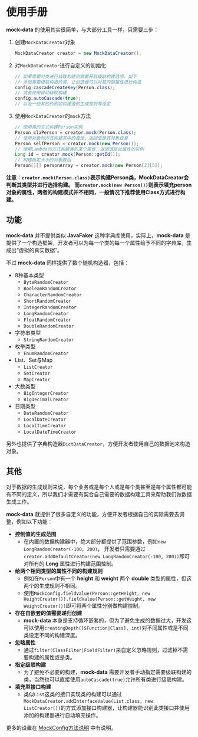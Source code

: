 # 使用手册

__mock-data__ 的使用其实很简单，与大部分工具一样，只需要三步：

1. 创建`MockDataCreator`对象

   ```java
   MockDataCreator creator = new MockDataCreator();
   ```

2. 对`MockDataCreator`进行自定义的初始化

   ```java
   // 如果需要对类进行级联构建则需要开启级联构建选项，如下
   // 添加需要级联构造的类，让创造器可以对其内部属性进行构造
   config.cascadeCreateKey(Person.class);
   // 或者使用自动级联构建
   config.autoCascade(true);
   // 以及一些其他的例如构建值的生成规则等设定
   ```

3. 使用`MockDataCreator`的`mock`方法

   ```java
   // 使用类的方式构建Person实例
   Person claPerson = creator.mock(Person.class);
   // 使用对象的方式构建其中的属性，返回值是其对象自身
   Person selfPerson = creator.mock(new Person());
   // 使用Lambda的方式构建类的某个属性，返回值是此属性的实例
   Long id = creator.mock(Person::getId());
   // 构建指定大小的对象数组
   Person[][] personArray = creator.mock(new Person[2][5]);
   ```

__注意：`creator.mock(Person.class)`表示构建Person类，MockDataCreator会判断其类型并进行选择构建。
而`creator.mock(new Person())`则表示填充person对象的属性，两者的构建模式并不相同，一般情况下推荐使用Class方式进行构建。__

## 功能

__mock-data__ 并不提供类似 __JavaFaker__ 这种字典库使用，实际上，__mock-data__ 是提供了一个构造框架，开发者可以为每一个类的每一个属性给予不同的字典库，生成出“虚拟的真实数据”。

不过 __mock-data__ 同样提供了数个随机构造器，包括：

- 8种基本类型
  - `ByteRandomCreator`
  - `BooleanRandomCreator`
  - `CharacterRandomCreator`
  - `ShortRandomCreator`
  - `IntegerRandomCreator`
  - `LongRandomCreator`
  - `FloatRandomCreator`
  - `DoubleRandomCreator`
- 字符串类型
  - `StringRandomCreator`
- 枚举类型
  - `EnumRandomCreator`
- List、Set与Map
  - `ListCreator`
  - `SetCreator`
  - `MapCreator`
- 大数类型
  - `BigIntegerCreator`
  - `BigDecimalCreator`
- 日期类型
  - `DateRandomCreator`
  - `LocalDateCreator`
  - `LocalTimeCreator`
  - `LocalDateTimeCreator`

另外也提供了字典构造器`DictDataCreator`，方便开发者使用自己的数据池来构造对象。

## 其他

对于数据的生成规则来说，每个业务或是每个人或是每个类甚至是每个属性都可能有不同的定义，所以我们才需要有契合自己需要的数据构建工具来帮助我们做数据生成工作。

__mock-data__ 就提供了很多自定义的功能，方便开发者根据自己的实际需要去调整，例如以下功能：

- __控制值的生成范围__
  - 在内置的数据构建器中，绝大部分都提供了范围参数，例如`new LongRandomCreator(-100, 200)`，
    开发者只需要通过`creator.addDefaultCreator(new LongRandomCreator(-100, 200))`即可对所有的 __Long__ 属性进行构建范围控制。
- __给两个相同类型的属性不同的构建规则__
  - 例如在`Person`中有一个 __height__ 和 __weight__ 两个 __double__ 类型的属性，但这两个的生成规则不相同。
  - 使用`MockConfig.fieldValue(Person::getHeight, new HeightCreator()).fieldValue(Person::getWeight, new WeightCreator())`即可将两个属性分别做构建控制。
- __存在自嵌套的值需要递归创建__
  - __mock-data__ 本身是支持循环嵌套的，但为了避免生成的数据过大，开发这可以使用`creatingDepth([SFunction|Class], int)`对不同属性或是不同类设定不同的构建深度。
- __忽略属性__
  - 通过`filter(ClassFilter|FieldFilter)`来自定义忽略规则，过滤掉不需要构建的属性或是类。
- __指定级联构建__
  - 为了避免不必要的构建，__mock-data__ 需要开发者手动指定需要级联构建的类，当然也可以直接使用`autoCascade(true)`允许所有类进行级联构建。
- __填充型接口构建__
  - 类似`List`这类的接口实现类的构建可以通过`MockDataCreator.addInterfaceValue(List.class, new ListCreator())`的方式添加接口构建器，让构建器能识别此类接口并使用添加的构建器进行自动填充操作。

更多的设置在 [MockConfig方法说明](/docs/3.x/MockConfig.md) 中有说明。
